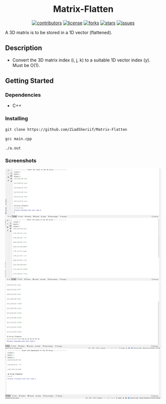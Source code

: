 <div align="center">

# Matrix-Flatten

</div>

<div align="center">

[![contributors](https://img.shields.io/github/contributors/ZiadSheriif/Matrix-Flatten)](https://github.com/ZiadSheriif/Matrix-Flatten/contributors)
[![license](https://img.shields.io/pypi/l/ansicolortags.svg)](LICENSE)
[![forks](https://img.shields.io/github/forks/ZiadSheriif/Matrix-Flatten)](https://github.com/ZiadSheriif/Matrix-Flatten/network)
[![stars](https://img.shields.io/github/stars/ZiadSheriif/Matrix-Flatten)](https://github.com/ZiadSheriif/Matrix-Flatten/stargazers)
[![issues](https://img.shields.io/github/issues/ZiadSheriif/Matrix-Flatten)](https://github.com/ZiadSheriif/Matrix-Flatten/issues)

</div>

A 3D matrix is to be stored in a 1D vector (flattened).
## Description
* Convert the 3D matrix index (i, j, k) to a suitable 1D vector index (y). Must be O(1).

## Getting Started

### Dependencies

* C++

### Installing

```
git clone https://github.com/ZiadSheriif/Matrix-Flatten 
```

```
gcc main.cpp
```

```
./a.out
```

### Screenshots
![start](Screenshot1.png)
![start](Screenshot2.png)
![start](Screenshot3.png)
![start](Screenshot4.png)


[//]: # ( &#40;## Contributors&#41;)

